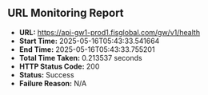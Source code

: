 ## URL Monitoring Report

- **URL:** https://api-gw1-prod1.fisglobal.com/gw/v1/health
- **Start Time:** 2025-05-16T05:43:33.541664
- **End Time:** 2025-05-16T05:43:33.755201
- **Total Time Taken:** 0.213537 seconds
- **HTTP Status Code:** 200
- **Status:** Success
- **Failure Reason:** N/A
